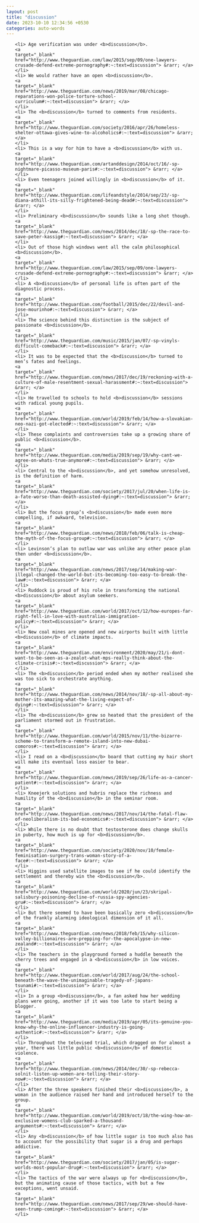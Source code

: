 ```yaml
---
layout: post
title: "discussion"
date: 2023-10-10 12:34:56 +0530
categories: auto-words
---
```

<ol>

    <li> Age verification was under <b>discussion</b>.
    <a 
    target="_blank" 
    href="http://www.theguardian.com/law/2015/sep/09/one-lawyers-crusade-defend-extreme-pornography#:~:text=discussion"> &rarr; </a>
    </li>
    <li> We would rather have an open <b>discussion</b>.
    <a 
    target="_blank" 
    href="http://www.theguardian.com/news/2019/mar/08/chicago-reparations-won-police-torture-school-curriculum#:~:text=discussion"> &rarr; </a>
    </li>
    <li> The <b>discussion</b> turned to comments from residents.
    <a 
    target="_blank" 
    href="http://www.theguardian.com/society/2016/apr/26/homeless-shelter-ottawa-gives-wine-to-alcoholics#:~:text=discussion"> &rarr; </a>
    </li>
    <li> This is a way for him to have a <b>discussion</b> with us.
    <a 
    target="_blank" 
    href="http://www.theguardian.com/artanddesign/2014/oct/16/-sp-nightmare-picasso-museum-paris#:~:text=discussion"> &rarr; </a>
    </li>
    <li> Even teenagers joined willingly in <b>discussion</b> of it.
    <a 
    target="_blank" 
    href="http://www.theguardian.com/lifeandstyle/2014/sep/23/-sp-diana-athill-its-silly-frightened-being-dead#:~:text=discussion"> &rarr; </a>
    </li>
    <li> Preliminary <b>discussion</b> sounds like a long shot though.
    <a 
    target="_blank" 
    href="http://www.theguardian.com/news/2014/dec/18/-sp-the-race-to-save-peter-kassig#:~:text=discussion"> &rarr; </a>
    </li>
    <li> Out of those high windows went all the calm philosophical <b>discussion</b>.
    <a 
    target="_blank" 
    href="http://www.theguardian.com/law/2015/sep/09/one-lawyers-crusade-defend-extreme-pornography#:~:text=discussion"> &rarr; </a>
    </li>
    <li> A <b>discussion</b> of personal life is often part of the diagnostic process.
    <a 
    target="_blank" 
    href="http://www.theguardian.com/football/2015/dec/22/devil-and-jose-mourinho#:~:text=discussion"> &rarr; </a>
    </li>
    <li> The science behind this distinction is the subject of passionate <b>discussion</b>.
    <a 
    target="_blank" 
    href="http://www.theguardian.com/music/2015/jan/07/-sp-vinyls-difficult-comeback#:~:text=discussion"> &rarr; </a>
    </li>
    <li> It was to be expected that the <b>discussion</b> turned to men’s fates and feelings.
    <a 
    target="_blank" 
    href="http://www.theguardian.com/news/2017/dec/19/reckoning-with-a-culture-of-male-resentment-sexual-harassment#:~:text=discussion"> &rarr; </a>
    </li>
    <li> He travelled to schools to hold <b>discussion</b> sessions with radical young pupils.
    <a 
    target="_blank" 
    href="http://www.theguardian.com/world/2019/feb/14/how-a-slovakian-neo-nazi-got-elected#:~:text=discussion"> &rarr; </a>
    </li>
    <li> These complaints and controversies take up a growing share of public <b>discussion</b>.
    <a 
    target="_blank" 
    href="http://www.theguardian.com/media/2019/sep/19/why-cant-we-agree-on-whats-true-anymore#:~:text=discussion"> &rarr; </a>
    </li>
    <li> Central to the <b>discussion</b>, and yet somehow unresolved, is the definition of harm.
    <a 
    target="_blank" 
    href="http://www.theguardian.com/society/2017/jul/20/when-life-is-a-fate-worse-than-death-assisted-dying#:~:text=discussion"> &rarr; </a>
    </li>
    <li> But the focus group’s <b>discussion</b> made even more compelling, if awkward, television.
    <a 
    target="_blank" 
    href="http://www.theguardian.com/news/2018/feb/06/talk-is-cheap-the-myth-of-the-focus-group#:~:text=discussion"> &rarr; </a>
    </li>
    <li> Levinson’s plan to outlaw war was unlike any other peace plan then under <b>discussion</b>.
    <a 
    target="_blank" 
    href="http://www.theguardian.com/news/2017/sep/14/making-war-illegal-changed-the-world-but-its-becoming-too-easy-to-break-the-law#:~:text=discussion"> &rarr; </a>
    </li>
    <li> Ruddock is proud of his role in transforming the national <b>discussion</b> about asylum seekers.
    <a 
    target="_blank" 
    href="http://www.theguardian.com/world/2017/oct/12/how-europes-far-right-fell-in-love-with-australias-immigration-policy#:~:text=discussion"> &rarr; </a>
    </li>
    <li> New coal mines are opened and new airports built with little <b>discussion</b> of climate impacts.
    <a 
    target="_blank" 
    href="http://www.theguardian.com/environment/2020/may/21/i-dont-want-to-be-seen-as-a-zealot-what-mps-really-think-about-the-climate-crisis#:~:text=discussion"> &rarr; </a>
    </li>
    <li> The <b>discussion</b> period ended when my mother realised she was too sick to orchestrate anything.
    <a 
    target="_blank" 
    href="http://www.theguardian.com/news/2014/nov/18/-sp-all-about-my-mother-its-amazing-what-the-living-expect-of-dying#:~:text=discussion"> &rarr; </a>
    </li>
    <li> The <b>discussion</b> grew so heated that the president of the parliament stormed out in frustration.
    <a 
    target="_blank" 
    href="http://www.theguardian.com/world/2015/nov/11/the-bizarre-scheme-to-transform-a-remote-island-into-new-dubai-comoros#:~:text=discussion"> &rarr; </a>
    </li>
    <li> I read on a <b>discussion</b> board that cutting my hair short will make its eventual loss easier to bear.
    <a 
    target="_blank" 
    href="http://www.theguardian.com/news/2019/sep/26/life-as-a-cancer-patient#:~:text=discussion"> &rarr; </a>
    </li>
    <li> Kneejerk solutions and hubris replace the richness and humility of the <b>discussion</b> in the seminar room.
    <a 
    target="_blank" 
    href="http://www.theguardian.com/news/2017/nov/14/the-fatal-flaw-of-neoliberalism-its-bad-economics#:~:text=discussion"> &rarr; </a>
    </li>
    <li> While there is no doubt that testosterone does change skulls in puberty, how much is up for <b>discussion</b>.
    <a 
    target="_blank" 
    href="http://www.theguardian.com/society/2020/nov/10/female-feminisation-surgery-trans-woman-story-of-a-face#:~:text=discussion"> &rarr; </a>
    </li>
    <li> Higgins used satellite images to see if he could identify the settlement and thereby win the <b>discussion</b>.
    <a 
    target="_blank" 
    href="http://www.theguardian.com/world/2020/jun/23/skripal-salisbury-poisoning-decline-of-russia-spy-agencies-gru#:~:text=discussion"> &rarr; </a>
    </li>
    <li> But there seemed to have been basically zero <b>discussion</b> of the frankly alarming ideological dimension of it all.
    <a 
    target="_blank" 
    href="http://www.theguardian.com/news/2018/feb/15/why-silicon-valley-billionaires-are-prepping-for-the-apocalypse-in-new-zealand#:~:text=discussion"> &rarr; </a>
    </li>
    <li> The teachers in the playground formed a huddle beneath the cherry trees and engaged in a <b>discussion</b> in low voices.
    <a 
    target="_blank" 
    href="http://www.theguardian.com/world/2017/aug/24/the-school-beneath-the-wave-the-unimaginable-tragedy-of-japans-tsunami#:~:text=discussion"> &rarr; </a>
    </li>
    <li> In a group <b>discussion</b>, a fan asked how her wedding plans were going, another if it was too late to start being a blogger.
    <a 
    target="_blank" 
    href="http://www.theguardian.com/media/2019/apr/05/its-genuine-you-know-why-the-online-influencer-industry-is-going-authentic#:~:text=discussion"> &rarr; </a>
    </li>
    <li> Throughout the televised trial, which dragged on for almost a year, there was little public <b>discussion</b> of domestic violence.
    <a 
    target="_blank" 
    href="http://www.theguardian.com/news/2014/dec/30/-sp-rebecca-solnit-listen-up-women-are-telling-their-story-now#:~:text=discussion"> &rarr; </a>
    </li>
    <li> After the three speakers finished their <b>discussion</b>, a woman in the audience raised her hand and introduced herself to the group.
    <a 
    target="_blank" 
    href="http://www.theguardian.com/world/2019/oct/18/the-wing-how-an-exclusive-womens-club-sparked-a-thousand-arguments#:~:text=discussion"> &rarr; </a>
    </li>
    <li> Any <b>discussion</b> of how little sugar is too much also has to account for the possibility that sugar is a drug and perhaps addictive.
    <a 
    target="_blank" 
    href="http://www.theguardian.com/society/2017/jan/05/is-sugar-worlds-most-popular-drug#:~:text=discussion"> &rarr; </a>
    </li>
    <li> The tactics of the war were always up for <b>discussion</b>, but the animating cause of those tactics, with but a few exceptions, went unsaid.
    <a 
    target="_blank" 
    href="http://www.theguardian.com/news/2017/sep/29/we-should-have-seen-trump-coming#:~:text=discussion"> &rarr; </a>
    </li>